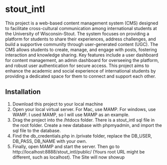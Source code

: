 # stout_intl
This project is a web-based content management system (CMS) designed to facilitate cross-cultural communication among international students at the University of Wisconsin-Stout. The system focuses on providing a platform for students to share their experiences, address challenges, and build a supportive community through user-generated content (UGC). The CMS allows students to create, manage, and engage with posts, fostering interaction and knowledge sharing. Key features include a user dashboard for content management, an admin dashboard for overseeing the platform, and robust user authentication for secure access. This project aims to enhance the academic and social experience of international students by providing a dedicated space for them to connect and support each other.

## Installation
1. Download this project to your local machine
2. Open your local virtual server. For Mac, use MAMP. For windows, use WAMP. I used MAMP, so I will use MAMP as an example.
3. Drag the project into the /htdocs folder. There is a stout_intl sql file in the root folder. Create a new database with phpmyadmin, and import the sql file to 
the database. 
4. Find the db_credentials.php in /private folder, replace the DB_USER, DB_PASS, DB_NAME with your own.
5. Finally, open MAMP and start the server. Then go to http://localhost:8888/stout_intl/public/ (Yours root URL might be different, such as localhost). The Site will now showup
